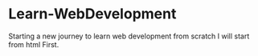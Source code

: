 # Learn-WebDevelopment
Starting a new journey to learn web development from scratch
I will start from html First.